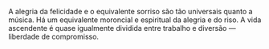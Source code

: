 ﻿A alegria da felicidade e o equivalente sorriso são tão universais quanto a música. Há um equivalente moroncial e espiritual da alegria e do riso. A vida ascendente é quase igualmente dividida entre trabalho e diversão — liberdade de compromisso.